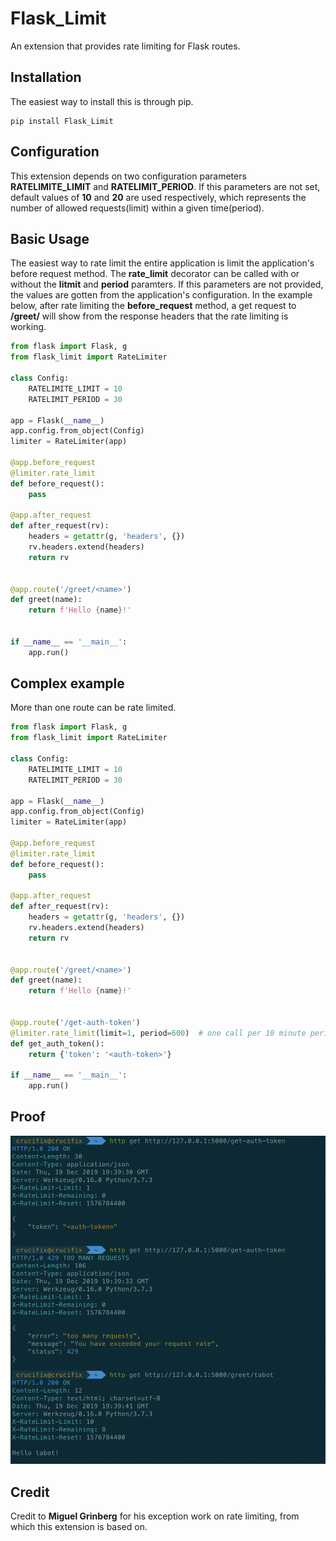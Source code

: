 Flask_Limit
==============

An extension that provides rate limiting for Flask routes.

Installation
------------
The easiest way to install this is through pip.
```
pip install Flask_Limit
```

Configuration
----------------------------

This extension depends on two configuration parameters **RATELIMITE_LIMIT** and **RATELIMIT_PERIOD**.
If this parameters are not set, default values of **10** and **20** are used respectively,
which represents the number of allowed requests(limit) within a given time(period).

Basic Usage
----------------------------

The easiest way to rate limit the entire application is limit the application's before request method.
The **rate_limit** decorator can be called with or without the **litmit** and **period** paramters.
If this parameters are not provided, the values are gotten from the application's configuration.
In the example below, after rate limiting the **before_request** method, a get request to **/greet/<name>**
will show from the response headers that the rate limiting is working.

```python
from flask import Flask, g
from flask_limit import RateLimiter

class Config:
	RATELIMITE_LIMIT = 10
	RATELIMIT_PERIOD = 30

app = Flask(__name__)
app.config.from_object(Config)
limiter = RateLimiter(app)

@app.before_request
@limiter.rate_limit
def before_request():
    pass

@app.after_request
def after_request(rv):
    headers = getattr(g, 'headers', {})
    rv.headers.extend(headers)
    return rv


@app.route('/greet/<name>')
def greet(name):
    return f'Hello {name}!'


if __name__ == '__main__':
    app.run()
```


Complex example
-----------------------------
More than one route can be rate limited.

```python
from flask import Flask, g
from flask_limit import RateLimiter

class Config:
	RATELIMITE_LIMIT = 10
	RATELIMIT_PERIOD = 30

app = Flask(__name__)
app.config.from_object(Config)
limiter = RateLimiter(app)

@app.before_request
@limiter.rate_limit
def before_request():
    pass

@app.after_request
def after_request(rv):
    headers = getattr(g, 'headers', {})
    rv.headers.extend(headers)
    return rv


@app.route('/greet/<name>')
def greet(name):
    return f'Hello {name}!'


@app.route('/get-auth-token')
@limiter.rate_limit(limit=1, period=600)  # one call per 10 minute period
def get_auth_token():
    return {'token': '<auth-token>'}

if __name__ == '__main__':
    app.run()
```


Proof
----------------------------

![proof](proof.png)


Credit
----------------------------

Credit to **Miguel Grinberg** for his exception work on rate limiting, from which this extension is based on.